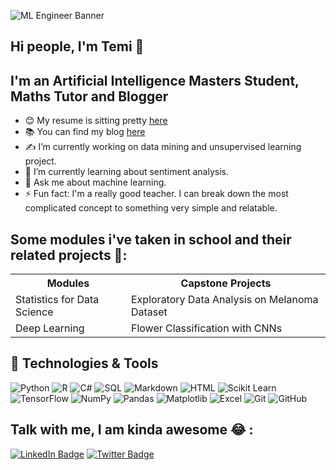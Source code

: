 ![ML Engineer Banner](https://drive.google.com/uc?export=view&id=1d4ZksJgnoCLyuCD5L0UQrXssGdEj37IL)

## Hi people, I'm Temi 👋

## I'm an Artificial Intelligence Masters Student, Maths Tutor and Blogger

- 😊 My resume is sitting pretty [here](https://drive.google.com/file/d/1IeqxMze5R-7FI5lOzgtgQnhDDRNfMARs/view?usp=sharing)
- 📚 You can find my blog [here](https://medium.com/@themieadeyelu/diary-of-an-ai-masters-student-in-the-uk-my-repository-4a6dc38fdc29)
- ✍️ I’m currently working on data mining and unsupervised learning project.
- 🌱 I’m currently learning about sentiment analysis.
- 🤔 Ask me about machine learning.
- ⚡ Fun fact: I'm a really good teacher. I can break down the most complicated concept to something very simple and relatable.

## Some modules i've taken in school and their related projects 🤗:
<div align="center">
  <table>
    <tr>
      <th>Modules</th>
      <th>Capstone Projects</th>
    </tr>
    <tr>
      <td>Statistics for Data Science</td>
      <td>Exploratory Data Analysis on Melanoma Dataset</td>
    </tr>
    <tr>
      <td>Deep Learning</td>
      <td>Flower Classification with CNNs</td>
    </tr>
  </table>
</div>

## 🔧 Technologies & Tools
![Python](https://img.shields.io/badge/Python-3776AB?style=flat&logo=python&logoColor=white)
![R](https://img.shields.io/badge/R-276DC3?style=flat&logo=r&logoColor=white)
![C#](https://img.shields.io/badge/C%23-239120?style=flat&logo=c-sharp&logoColor=white)
![SQL](https://img.shields.io/badge/SQL-4479A1?style=flat&logo=amazon-dynamodb&logoColor=white)
![Markdown](https://img.shields.io/badge/Markdown-000000?style=flat&logo=markdown&logoColor=white)
![HTML](https://img.shields.io/badge/HTML5-E34F26?style=flat&logo=html5&logoColor=white)
![Scikit Learn](https://img.shields.io/badge/scikit_learn-F7931E?style=flat&logo=scikit-learn&logoColor=white)
![TensorFlow](https://img.shields.io/badge/TensorFlow-FF6F00?style=flat&logo=tensorflow&logoColor=white)
![NumPy](https://img.shields.io/badge/Numpy-013243?style=flat&logo=numpy&logoColor=white)
![Pandas](https://img.shields.io/badge/Pandas-150458?style=flat&logo=pandas&logoColor=white)
![Matplotlib](https://img.shields.io/badge/Matplotlib-262577?style=flat&logo=matplotlib&logoColor=white)
![Excel](https://img.shields.io/badge/Excel-217346?style=flat&logo=microsoft-excel&logoColor=white)
![Git](https://img.shields.io/badge/Git-F05032?style=flat&logo=git&logoColor=white)
![GitHub](https://img.shields.io/badge/GitHub-100000?style=flat&logo=github&logoColor=white)

## Talk with me, I am kinda awesome 😂 :
[![LinkedIn Badge](https://img.shields.io/badge/LinkedIn-0077B5?style=flat&logo=linkedin&logoColor=white)](https://www.linkedin.com/in/adeyelu-temitope/)
[![Twitter Badge](https://img.shields.io/badge/Twitter-1DA1F2?style=flat&logo=twitter&logoColor=white)](https://twitter.com/_themie_)

